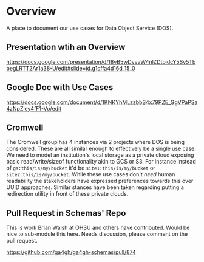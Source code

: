 # Overview

A place to document our use cases for Data Object Service (DOS).

## Presentation wtih an Overview

https://docs.google.com/presentation/d/18vB5wDvvvW4nlZDtbidcY5Sv5TbbegLRTT2Ar1a38-U/edit#slide=id.g1cffa4d16d_15_0

## Google Doc with Use Cases

https://docs.google.com/document/d/1KNKYhMLzzbbS4x79PZE_GgVPaPSa4zNpZiey4fF1-Vo/edit

## Cromwell

The Cromwell group has 4 instances via 2 projects where DOS is being considered. These are all similar enough to effectively be a single use case. We need to model an institution's local storage as a private cloud exposing basic read/write/sizeof functionality akin to GCS or S3. For instance instead of `gs:this/is/my/bucket` it'd be `site1:this/is/my/bucket` or `site2:this/is/my/bucket`. While these use cases don't *need* human readability the stakeholders have expressed preferences towards this over UUID approaches. Similar stances have been taken regarding putting a redirection utility in front of these private clouds.

## Pull Request in Schemas' Repo

This is work Brian Walsh at OHSU and others have contributed.  Would be nice to sub-module this here.  Needs discussion, please comment on the pull request.

https://github.com/ga4gh/ga4gh-schemas/pull/874
